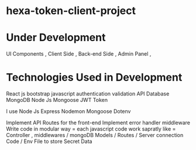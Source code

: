 # hexa-token-client-project

# Under Development
UI Components , 
Client Side , 
Back-end Side , 
Admin Panel ,
  
# Technologies Used in  Development
React js 
bootstrap
javascript 
authentication
validation
API
Database MongoDB
Node Js 
Mongoose 
JWT Token 

I use Node Js Express Nodemon Mongoose Dotenv

Implement API Routes for the front-end Implement error handler middleware
Write code in modular way = each javascript code work sapratly like = Controller , middlewares / mongoDB Models / Routes / Server connection Code / Env File to store Secret Data

